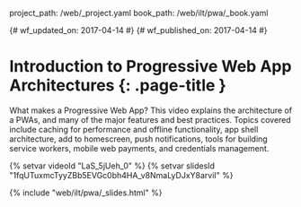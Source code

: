 project_path: /web/_project.yaml
book_path: /web/ilt/pwa/_book.yaml

{# wf_updated_on: 2017-04-14 #}
{# wf_published_on: 2017-04-14 #}

# Introduction to Progressive Web App Architectures {: .page-title }

What makes a Progressive Web App? This video explains the architecture of a
PWAs, and many of the major features and best practices. Topics covered include
caching for performance and offline functionality, app shell architecture, add
to homescreen, push notifications, tools for building service workers, mobile
web payments, and credentials management.

{% setvar videoId "LaS_5jUeh_0" %}
{% setvar slidesId "1fqUTuxmcTyyZBb5EVGc0bh4HA_v8NmaLyDJxY8arviI" %}

{% include "web/ilt/pwa/_slides.html" %}

